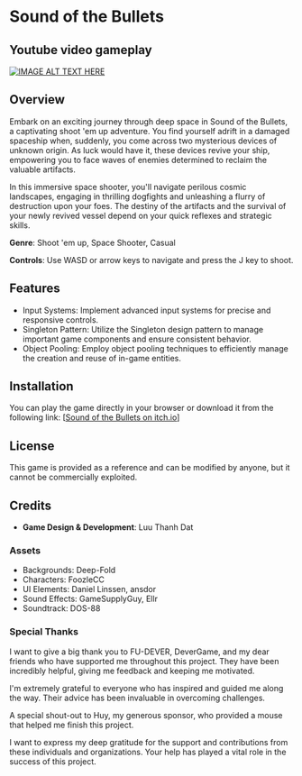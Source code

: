 # Sound of the Bullets
## Youtube video gameplay
[![IMAGE ALT TEXT HERE](https://img.youtube.com/vi/SUD29cyeamc/0.jpg)](https://www.youtube.com/watch?v=SUD29cyeamc)

## Overview

Embark on an exciting journey through deep space in Sound of the Bullets, a captivating shoot 'em up adventure. You find yourself adrift in a damaged spaceship when, suddenly, you come across two mysterious devices of unknown origin. As luck would have it, these devices revive your ship, empowering you to face waves of enemies determined to reclaim the valuable artifacts.

In this immersive space shooter, you'll navigate perilous cosmic landscapes, engaging in thrilling dogfights and unleashing a flurry of destruction upon your foes. The destiny of the artifacts and the survival of your newly revived vessel depend on your quick reflexes and strategic skills.

**Genre**: Shoot 'em up, Space Shooter, Casual

**Controls**: Use WASD or arrow keys to navigate and press the J key to shoot.

## Features

- Input Systems: Implement advanced input systems for precise and responsive controls.
- Singleton Pattern: Utilize the Singleton design pattern to manage important game components and ensure consistent behavior.
- Object Pooling: Employ object pooling techniques to efficiently manage the creation and reuse of in-game entities.

## Installation

You can play the game directly in your browser or download it from the following link: [[Sound of the Bullets on itch.io](https://luuthanhdat.itch.io/sotb)]

## License

This game is provided as a reference and can be modified by anyone, but it cannot be commercially exploited.

## Credits

- **Game Design & Development**: Luu Thanh Dat

### Assets

- Backgrounds: Deep-Fold
- Characters: FoozleCC
- UI Elements: Daniel Linssen, ansdor
- Sound Effects: GameSupplyGuy, Ellr
- Soundtrack: DOS-88

### Special Thanks

I want to give a big thank you to FU-DEVER, DeverGame, and my dear friends who have supported me throughout this project. They have been incredibly helpful, giving me feedback and keeping me motivated.

I'm extremely grateful to everyone who has inspired and guided me along the way. Their advice has been invaluable in overcoming challenges.

A special shout-out to Huy, my generous sponsor, who provided a mouse that helped me finish this project.

I want to express my deep gratitude for the support and contributions from these individuals and organizations. Your help has played a vital role in the success of this project.
